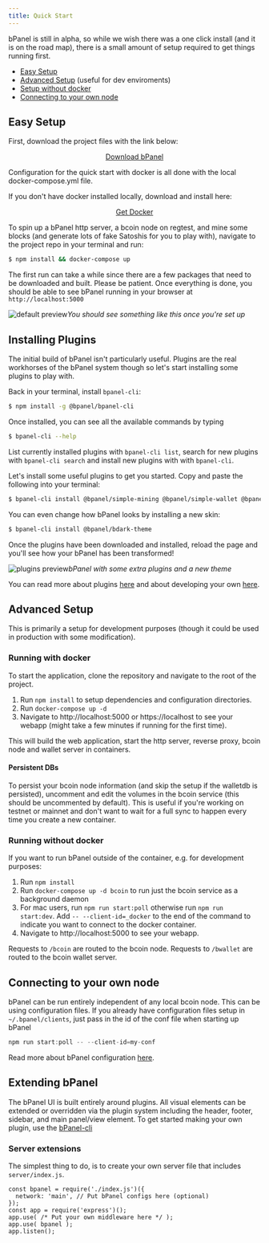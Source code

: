 ```yaml
---
title: Quick Start
---
```

bPanel is still in alpha, so while we wish there was a one click install (and it is on the road map),
there is a small amount of setup required to get things running first.

- [Easy Setup](#easy-setup)
- [Advanced Setup](#advanced-setup) (useful for dev enviroments)
- [Setup without docker](#running-without-docker)
- [Connecting to your own node](#connecting-to-your-own-node)

## Easy Setup
First, download the project files with the link below:

<p style="text-align:center;">
  <a class="button" href="https://github.com/bpanel-org/bpanel/archive/master.zip">Download bPanel</a>
</p>

Configuration for the quick start with docker is all done with the local
docker-compose.yml file.

If you don't have docker installed locally, download and install here:

<p style="text-align:center;">
  <a class="button" href="https://www.docker.com/get-docker">Get Docker</a>
</p>

To spin up a bPanel http server, a bcoin node on regtest,
and mine some blocks (and generate lots of fake Satoshis for you to play with), navigate to the project
repo in your terminal and run:

```bash
$ npm install && docker-compose up
```

The first run can take a while since there are a few packages that need to be downloaded and built.
Please be patient. Once everything is done, you should be able to see bPanel running in your browser at
`http://localhost:5000`

![default preview](/docs/img/default-preview.png "default preview")*You should see something like this once you're set up*

## Installing Plugins
The initial build of bPanel isn't particularly useful. Plugins are the real workhorses of the bPanel system
though so let's start installing some plugins to play with.

Back in your terminal, install `bpanel-cli`:

```bash
$ npm install -g @bpanel/bpanel-cli
```

Once installed, you can see all the available commands by typing

```bash
$ bpanel-cli --help
```

List currently installed plugins with `bpanel-cli list`, search for new plugins with `bpanel-cli search`
and install new plugins with with `bpanel-cli`.

Let's install some useful plugins to get you started. Copy and paste the following into your terminal:

```bash
$ bpanel-cli install @bpanel/simple-mining @bpanel/simple-wallet @bpanel/recent-blocks @bpanel/mempool-widget
```

You can even change how bPanel looks by installing a new skin:

```bash
$ bpanel-cli install @bpanel/bdark-theme
```

Once the plugins have been downloaded and installed, reload the page and you'll see how
your bPanel has been transformed!

![plugins preview](/docs/img/plugins-preview.png "plugins preview")*bPanel with some extra plugins
and a new theme*

You can read more about plugins [here](/docs/plugin-intro.html) and about developing your own
[here](/docs/plugin-started.html).

## Advanced Setup
This is primarily a setup for development purposes (though it could be used in
production with some modification).

### Running with docker

To start the application, clone the repository and navigate to the root of the project.
1. Run `npm install` to setup dependencies and configuration directories.
1. Run `docker-compose up -d`
1. Navigate to http://localhost:5000 or https://localhost to see your webapp
(might take a few minutes if running for the first time).

This will build the web application, start the http server, reverse proxy,
bcoin node and wallet server in containers.

#### Persistent DBs
To persist your bcoin node information (and skip the setup if the walletdb is persisted),
uncomment and edit the volumes in the bcoin service (this should be uncommented by default).
This is useful if you're working on testnet or mainnet and don't want to wait for a full sync
to happen every time you create a new container.

### Running without docker

If you want to run bPanel outside of the container, e.g. for development purposes:
1. Run `npm install`
1. Run `docker-compose up -d bcoin` to run just the bcoin service as a
background daemon
1. For mac users, run `npm run start:poll` otherwise run `npm run start:dev`. Add `-- --client-id=_docker`
to the end of the command to indicate you want to connect to the docker container.
1. Navigate to http://localhost:5000 to see your webapp.

Requests to `/bcoin` are routed to the bcoin node.
Requests to `/bwallet` are routed to the bcoin wallet server.

## Connecting to your own node
bPanel can be run entirely independent of any local bcoin node. This can be
using configuration files. If you already have configuration files setup
in `~/.bpanel/clients`, just pass in the id of the conf file when starting up
bPanel

```javascript
npm run start:poll -- --client-id=my-conf
```

Read more about bPanel configuration [here](/docs/configuration.html).

## Extending bPanel
The bPanel UI is built entirely around plugins.
All visual elements can be extended or overridden via the plugin system
including the header, footer, sidebar, and main panel/view element.
To get started making your own plugin, use the
[bPanel-cli](/docs/plugin-started.html)

### Server extensions
The simplest thing to do, is to create your own server file that includes `server/index.js`.
```
const bpanel = require('./index.js')({
  network: 'main', // Put bPanel configs here (optional)
});
const app = require('express')();
app.use( /* Put your own middleware here */ );
app.use( bpanel );
app.listen();
```
